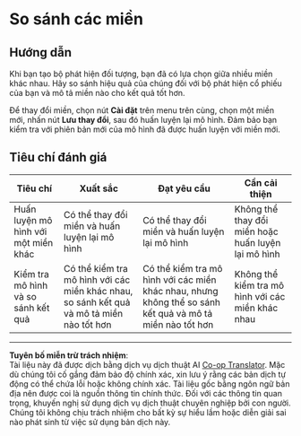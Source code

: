 <!--
CO_OP_TRANSLATOR_METADATA:
{
  "original_hash": "d93ee76fac4c2199973689ecd05baaf9",
  "translation_date": "2025-08-27T20:49:43+00:00",
  "source_file": "5-retail/lessons/1-train-stock-detector/assignment.md",
  "language_code": "vi"
}
-->
# So sánh các miền

## Hướng dẫn

Khi bạn tạo bộ phát hiện đối tượng, bạn đã có lựa chọn giữa nhiều miền khác nhau. Hãy so sánh hiệu quả của chúng đối với bộ phát hiện cổ phiếu của bạn và mô tả miền nào cho kết quả tốt hơn.

Để thay đổi miền, chọn nút **Cài đặt** trên menu trên cùng, chọn một miền mới, nhấn nút **Lưu thay đổi**, sau đó huấn luyện lại mô hình. Đảm bảo bạn kiểm tra với phiên bản mới của mô hình đã được huấn luyện với miền mới.

## Tiêu chí đánh giá

| Tiêu chí | Xuất sắc | Đạt yêu cầu | Cần cải thiện |
| -------- | --------- | ----------- | ------------- |
| Huấn luyện mô hình với một miền khác | Có thể thay đổi miền và huấn luyện lại mô hình | Có thể thay đổi miền và huấn luyện lại mô hình | Không thể thay đổi miền hoặc huấn luyện lại mô hình |
| Kiểm tra mô hình và so sánh kết quả | Có thể kiểm tra mô hình với các miền khác nhau, so sánh kết quả và mô tả miền nào tốt hơn | Có thể kiểm tra mô hình với các miền khác nhau, nhưng không thể so sánh kết quả và mô tả miền nào tốt hơn | Không thể kiểm tra mô hình với các miền khác nhau |

---

**Tuyên bố miễn trừ trách nhiệm**:  
Tài liệu này đã được dịch bằng dịch vụ dịch thuật AI [Co-op Translator](https://github.com/Azure/co-op-translator). Mặc dù chúng tôi cố gắng đảm bảo độ chính xác, xin lưu ý rằng các bản dịch tự động có thể chứa lỗi hoặc không chính xác. Tài liệu gốc bằng ngôn ngữ bản địa nên được coi là nguồn thông tin chính thức. Đối với các thông tin quan trọng, khuyến nghị sử dụng dịch vụ dịch thuật chuyên nghiệp bởi con người. Chúng tôi không chịu trách nhiệm cho bất kỳ sự hiểu lầm hoặc diễn giải sai nào phát sinh từ việc sử dụng bản dịch này.